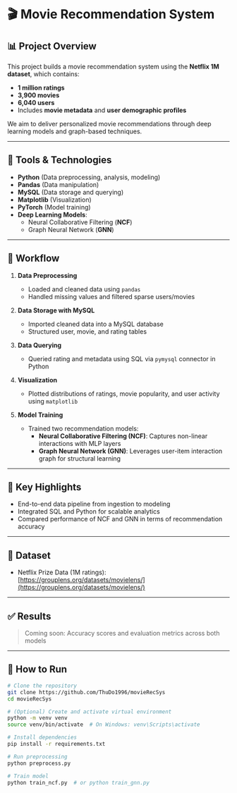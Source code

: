 # 🎬 Movie Recommendation System

## 📊 Project Overview

This project builds a movie recommendation system using the **Netflix 1M dataset**, which contains:

- **1 million ratings**
- **3,900 movies**
- **6,040 users**
- Includes **movie metadata** and **user demographic profiles**

We aim to deliver personalized movie recommendations through deep learning models and graph-based techniques.

---

## 🔧 Tools & Technologies

- **Python** (Data preprocessing, analysis, modeling)
- **Pandas** (Data manipulation)
- **MySQL** (Data storage and querying)
- **Matplotlib** (Visualization)
- **PyTorch** (Model training)
- **Deep Learning Models**: 
  - Neural Collaborative Filtering (**NCF**)
  - Graph Neural Network (**GNN**)

---

## 🔄 Workflow

1. **Data Preprocessing**  
   - Loaded and cleaned data using `pandas`  
   - Handled missing values and filtered sparse users/movies

2. **Data Storage with MySQL**  
   - Imported cleaned data into a MySQL database  
   - Structured user, movie, and rating tables

3. **Data Querying**  
   - Queried rating and metadata using SQL via `pymysql` connector in Python

4. **Visualization**  
   - Plotted distributions of ratings, movie popularity, and user activity using `matplotlib`

5. **Model Training**  
   - Trained two recommendation models:
     - **Neural Collaborative Filtering (NCF)**: Captures non-linear interactions with MLP layers
     - **Graph Neural Network (GNN)**: Leverages user-item interaction graph for structural learning

---

## 📌 Key Highlights

- End-to-end data pipeline from ingestion to modeling
- Integrated SQL and Python for scalable analytics
- Compared performance of NCF and GNN in terms of recommendation accuracy

---

## 📁 Dataset

- Netflix Prize Data (1M ratings):  
  [https://grouplens.org/datasets/movielens/](https://grouplens.org/datasets/movielens/)

---

## ✅ Results

> Coming soon: Accuracy scores and evaluation metrics across both models

---

## 📎 How to Run

```bash
# Clone the repository
git clone https://github.com/ThuDo1996/movieRecSys
cd movieRecSys

# (Optional) Create and activate virtual environment
python -m venv venv
source venv/bin/activate  # On Windows: venv\Scripts\activate

# Install dependencies
pip install -r requirements.txt

# Run preprocessing
python preprocess.py

# Train model
python train_ncf.py  # or python train_gnn.py
